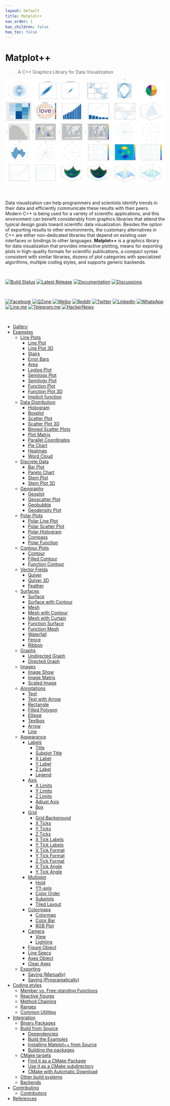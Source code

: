 ```yaml
---
layout: default
title: Matplot++
nav_order: 1
has_children: false
has_toc: false
---
```

# Matplot++

> A C++ Graphics Library for Data Visualization

[![Matplot++](img/matplotcover.png)](https://alandefreitas.github.io/matplotplusplus/)

<br/>

Data visualization can help programmers and scientists identify trends in their data and efficiently communicate these results with their peers. Modern C++ is being used for a variety of scientific applications, and this environment can benefit considerably from graphics libraries that attend the typical design goals toward scientific data visualization. Besides the option of exporting results to other environments, the customary alternatives in C++ are either non-dedicated libraries that depend on existing user interfaces or bindings to other languages. **Matplot++** is a graphics library for data visualization that provides interactive plotting, means for exporting plots in high-quality formats for scientific publications, a compact syntax consistent with similar libraries, dozens of plot categories with specialized algorithms, multiple coding styles, and supports generic backends.

<br/>

[![Build Status](https://img.shields.io/github/workflow/status/alandefreitas/matplotplusplus/Matplotplusplus?event=push&label=Build&logo=Github-Actions)](https://github.com/alandefreitas/matplotplusplus/actions?query=workflow%3AMatplotplusplus+event%3Apush)
[![Latest Release](https://img.shields.io/github/release/alandefreitas/matplotplusplus.svg?label=Download)](https://GitHub.com/alandefreitas/matplotplusplus/releases/)
[![Documentation](https://img.shields.io/website-up-down-green-red/http/alandefreitas.github.io/matplotplusplus.svg?label=Documentation)](https://alandefreitas.github.io/matplotplusplus/)
[![Discussions](https://img.shields.io/website-up-down-green-red/http/alandefreitas.github.io/matplotplusplus.svg?label=Discussions)](https://github.com/alandefreitas/matplotplusplus/discussions)

<br/>

<!-- https://github.com/bradvin/social-share-urls -->
[![Facebook](https://img.shields.io/twitter/url/http/shields.io.svg?style=social&label=Share+on+Facebook&logo=facebook)](https://www.facebook.com/sharer/sharer.php?t=Matplot%2B%2B:%20A%20C%2B%2B%20Graphics%20Library%20for%20Data%20Visualization&u=https://github.com/alandefreitas/matplotplusplus/)
[![QZone](https://img.shields.io/twitter/url/http/shields.io.svg?style=social&label=Share+on+QZone&logo=qzone)](http://sns.qzone.qq.com/cgi-bin/qzshare/cgi_qzshare_onekey?url=https://github.com/alandefreitas/matplotplusplus/&title=Matplot%2B%2B:%20A%20C%2B%2B%20Graphics%20Library%20for%20Data%20Visualization&summary=Matplot%2B%2B:%20A%20C%2B%2B%20Graphics%20Library%20for%20Data%20Visualization)
[![Weibo](https://img.shields.io/twitter/url/http/shields.io.svg?style=social&label=Share+on+Weibo&logo=sina-weibo)](http://sns.qzone.qq.com/cgi-bin/qzshare/cgi_qzshare_onekey?url=https://github.com/alandefreitas/matplotplusplus/&title=Matplot%2B%2B:%20A%20C%2B%2B%20Graphics%20Library%20for%20Data%20Visualization&summary=Matplot%2B%2B:%20A%20C%2B%2B%20Graphics%20Library%20for%20Data%20Visualization)
[![Reddit](https://img.shields.io/twitter/url/http/shields.io.svg?style=social&label=Share+on+Reddit&logo=reddit)](http://www.reddit.com/submit?url=https://github.com/alandefreitas/matplotplusplus/&title=MatplotPP:%20A%20CPP%20Graphics%20Library%20for%20Data%20Visualization)
[![Twitter](https://img.shields.io/twitter/url/http/shields.io.svg?label=Share+on+Twitter&style=social)](https://twitter.com/intent/tweet?text=Matplot%2B%2B:%20A%20C%2B%2B%20Graphics%20Library%20for%20Data%20Visualization&url=https://github.com/alandefreitas/matplotplusplus/&hashtags=DataVisualization,DataScience,Matplot,DataAnalysis,Charts,ChartingLibrary,Graphics,ScientificComputing,ScientificVisualization,Graphs,Plots,ContourPlots,PolarPlots)
[![LinkedIn](https://img.shields.io/twitter/url/http/shields.io.svg?style=social&label=Share+on+LinkedIn&logo=linkedin)](https://www.linkedin.com/shareArticle?mini=false&url=https://github.com/alandefreitas/matplotplusplus/&title=Matplot%2B%2B:%20A%20C%2B%2B%20Graphics%20Library%20for%20Data%20Visualization)
[![WhatsApp](https://img.shields.io/twitter/url/http/shields.io.svg?style=social&label=Share+on+WhatsApp&logo=whatsapp)](https://api.whatsapp.com/send?text=Matplot%2B%2B:%20A%20C%2B%2B%20Graphics%20Library%20for%20Data%20Visualization:+https://github.com/alandefreitas/matplotplusplus/)
[![Line.me](https://img.shields.io/twitter/url/http/shields.io.svg?style=social&label=Share+on+Line.me&logo=line)](https://lineit.line.me/share/ui?url=https://github.com/alandefreitas/matplotplusplus/&text=Matplot%2B%2B:%20A%20C%2B%2B%20Graphics%20Library%20for%20Data%20Visualization)
[![Telegram.me](https://img.shields.io/twitter/url/http/shields.io.svg?style=social&label=Share+on+Telegram.me&logo=telegram)](https://telegram.me/share/url?url=https://github.com/alandefreitas/matplotplusplus/&text=Matplot%2B%2B:%20A%20C%2B%2B%20Graphics%20Library%20for%20Data%20Visualization)
[![HackerNews](https://img.shields.io/twitter/url/http/shields.io.svg?style=social&label=Share+on+HackerNews&logo=y-combinator)](https://news.ycombinator.com/submitlink?u=https://github.com/alandefreitas/matplotplusplus/&t=Matplot%2B%2B:%20A%20C%2B%2B%20Graphics%20Library%20for%20Data%20Visualization)

<br/>

<!-- https://gist.github.com/jbroadway/2836900 -->


- [Gallery](gallery.md)
- [Examples](examples.md)
  - [Line Plots](examples/line-plots.md)
    - [Line Plot](examples/line-plots/line-plot.md)
    - [Line Plot 3D](examples/line-plots/line-plot-3d.md)
    - [Stairs](examples/line-plots/stairs.md)
    - [Error Bars](examples/line-plots/error-bars.md)
    - [Area](examples/line-plots/area.md)
    - [Loglog Plot](examples/line-plots/loglog-plot.md)
    - [Semilogx Plot](examples/line-plots/semilogx-plot.md)
    - [Semilogy Plot](examples/line-plots/semilogy-plot.md)
    - [Function Plot](examples/line-plots/function-plot.md)
    - [Function Plot 3D](examples/line-plots/function-plot-3d.md)
    - [Implicit function](examples/line-plots/implicit-function.md)
  - [Data Distribution](examples/data-distribution.md)
    - [Histogram](examples/data-distribution/histogram.md)
    - [Boxplot](examples/data-distribution/boxplot.md)
    - [Scatter Plot](examples/data-distribution/scatter-plot.md)
    - [Scatter Plot 3D](examples/data-distribution/scatter-plot-3d.md)
    - [Binned Scatter Plots](examples/data-distribution/binned-scatter-plots.md)
    - [Plot Matrix](examples/data-distribution/plot-matrix.md)
    - [Parallel Coordinates](examples/data-distribution/parallel-coordinates.md)
    - [Pie Chart](examples/data-distribution/pie-chart.md)
    - [Heatmap](examples/data-distribution/heatmap.md)
    - [Word Cloud](examples/data-distribution/word-cloud.md)
  - [Discrete Data](examples/discrete-data.md)
    - [Bar Plot](examples/discrete-data/bar-plot.md)
    - [Pareto Chart](examples/discrete-data/pareto-chart.md)
    - [Stem Plot](examples/discrete-data/stem-plot.md)
    - [Stem Plot 3D](examples/discrete-data/stem-plot-3d.md)
  - [Geography](examples/geography.md)
    - [Geoplot](examples/geography/geoplot.md)
    - [Geoscatter Plot](examples/geography/geoscatter-plot.md)
    - [Geobubble](examples/geography/geobubble.md)
    - [Geodensity Plot](examples/geography/geodensity-plot.md)
  - [Polar Plots](examples/polar-plots.md)
    - [Polar Line Plot](examples/polar-plots/polar-line-plot.md)
    - [Polar Scatter Plot](examples/polar-plots/polar-scatter-plot.md)
    - [Polar Histogram](examples/polar-plots/polar-histogram.md)
    - [Compass](examples/polar-plots/compass.md)
    - [Polar Function](examples/polar-plots/polar-function.md)
  - [Contour Plots](examples/contour-plots.md)
    - [Contour](examples/contour-plots/contour.md)
    - [Filled Contour](examples/contour-plots/filled-contour.md)
    - [Function Contour](examples/contour-plots/function-contour.md)
  - [Vector Fields](examples/vector-fields.md)
    - [Quiver](examples/vector-fields/quiver.md)
    - [Quiver 3D](examples/vector-fields/quiver-3d.md)
    - [Feather](examples/vector-fields/feather.md)
  - [Surfaces](examples/surfaces.md)
    - [Surface](examples/surfaces/surface.md)
    - [Surface with Contour](examples/surfaces/surface-with-contour.md)
    - [Mesh](examples/surfaces/mesh.md)
    - [Mesh with Contour](examples/surfaces/mesh-with-contour.md)
    - [Mesh with Curtain](examples/surfaces/mesh-with-curtain.md)
    - [Function Surface](examples/surfaces/function-surface.md)
    - [Function Mesh](examples/surfaces/function-mesh.md)
    - [Waterfall](examples/surfaces/waterfall.md)
    - [Fence](examples/surfaces/fence.md)
    - [Ribbon](examples/surfaces/ribbon.md)
  - [Graphs](examples/graphs.md)
    - [Undirected Graph](examples/graphs/undirected-graph.md)
    - [Directed Graph](examples/graphs/directed-graph.md)
  - [Images](examples/images.md)
    - [Image Show](examples/images/image-show.md)
    - [Image Matrix](examples/images/image-matrix.md)
    - [Scaled Image](examples/images/scaled-image.md)
  - [Annotations](examples/annotations.md)
    - [Text](examples/annotations/text.md)
    - [Text with Arrow](examples/annotations/text-with-arrow.md)
    - [Rectangle](examples/annotations/rectangle.md)
    - [Filled Polygon](examples/annotations/filled-polygon.md)
    - [Ellipse](examples/annotations/ellipse.md)
    - [Textbox](examples/annotations/textbox.md)
    - [Arrow](examples/annotations/arrow.md)
    - [Line](examples/annotations/line.md)
  - [Appearance](examples/appearance.md)
    - [Labels](examples/appearance/labels.md)
      - [Title](examples/appearance/labels/title.md)
      - [Subplot Title](examples/appearance/labels/subplot-title.md)
      - [X Label](examples/appearance/labels/x-label.md)
      - [Y Label](examples/appearance/labels/y-label.md)
      - [Z Label](examples/appearance/labels/z-label.md)
      - [Legend](examples/appearance/labels/legend.md)
    - [Axis](examples/appearance/axis.md)
      - [X Limits](examples/appearance/axis/x-limits.md)
      - [Y Limits](examples/appearance/axis/y-limits.md)
      - [Z Limits](examples/appearance/axis/z-limits.md)
      - [Adjust Axis](examples/appearance/axis/adjust-axis.md)
      - [Box](examples/appearance/axis/box.md)
    - [Grid](examples/appearance/grid.md)
      - [Grid Background](examples/appearance/grid/grid-background.md)
      - [X Ticks](examples/appearance/grid/x-ticks.md)
      - [Y Ticks](examples/appearance/grid/y-ticks.md)
      - [Z Ticks](examples/appearance/grid/z-ticks.md)
      - [X Tick Labels](examples/appearance/grid/x-tick-labels.md)
      - [Y Tick Labels](examples/appearance/grid/y-tick-labels.md)
      - [X Tick Format](examples/appearance/grid/x-tick-format.md)
      - [Y Tick Format](examples/appearance/grid/y-tick-format.md)
      - [Z Tick Format](examples/appearance/grid/z-tick-format.md)
      - [X Tick Angle](examples/appearance/grid/x-tick-angle.md)
      - [Y Tick Angle](examples/appearance/grid/y-tick-angle.md)
    - [Multiplot](examples/appearance/multiplot.md)
      - [Hold](examples/appearance/multiplot/hold.md)
      - [YY-axis](examples/appearance/multiplot/yy-axis.md)
      - [Color Order](examples/appearance/multiplot/color-order.md)
      - [Subplots](examples/appearance/multiplot/subplots.md)
      - [Tiled Layout](examples/appearance/multiplot/tiled-layout.md)
    - [Colormaps](examples/appearance/colormaps.md)
      - [Colormap](examples/appearance/colormaps/colormap.md)
      - [Color Bar](examples/appearance/colormaps/color-bar.md)
      - [RGB Plot](examples/appearance/colormaps/rgb-plot.md)
    - [Camera](examples/appearance/camera.md)
      - [View](examples/appearance/camera/view.md)
      - [Lighting](examples/appearance/camera/lighting.md)
    - [Figure Object](examples/appearance/figure-object.md)
    - [Line Specs](examples/appearance/line-specs.md)
    - [Axes Object](examples/appearance/axes-object.md)
    - [Clear Axes](examples/appearance/clear-axes.md)
  - [Exporting](examples/exporting.md)
    - [Saving (Manually)](examples/exporting/saving-manually.md)
    - [Saving (Programatically)](examples/exporting/saving-programatically.md)
- [Coding styles](coding-styles.md)
  - [Member vs. Free-standing Functions](coding-styles/member-vs-free-standing-functions.md)
  - [Reactive figures](coding-styles/reactive-figures.md)
  - [Method Chaining](coding-styles/method-chaining.md)
  - [Ranges](coding-styles/ranges.md)
  - [Common Utilities](coding-styles/common-utilities.md)
- [Integration](integration.md)
  - [Binary Packages](integration/binary-packages.md)
  - [Build from Source](integration/build-from-source.md)
    - [Dependencies](integration/build-from-source/dependencies.md)
    - [Build the Examples](integration/build-from-source/build-the-examples.md)
    - [Installing Matplot++ from Source](integration/build-from-source/installing-matplot-from-source.md)
    - [Building the packages](integration/build-from-source/building-the-packages.md)
  - [CMake targets](integration/cmake-targets.md)
    - [Find it as a CMake Package](integration/cmake-targets/find-it-as-a-cmake-package.md)
    - [Use it as a CMake subdirectory](integration/cmake-targets/use-it-as-a-cmake-subdirectory.md)
    - [CMake with Automatic Download](integration/cmake-targets/cmake-with-automatic-download.md)
  - [Other build systems](integration/other-build-systems.md)
  - [Backends](integration/backends.md)
- [Contributing](contributing.md)
  - [Contributors](contributing/contributors.md)
- [References](references.md)


<!-- Generated with mdsplit: https://github.com/alandefreitas/mdsplit -->
